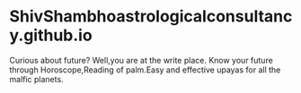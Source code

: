 # ShivShambhoastrologicalconsultancy.github.io
Curious about future? Well,you are at the write place. Know your future through Horoscope,Reading of palm.Easy and effective upayas for all the malfic planets.
